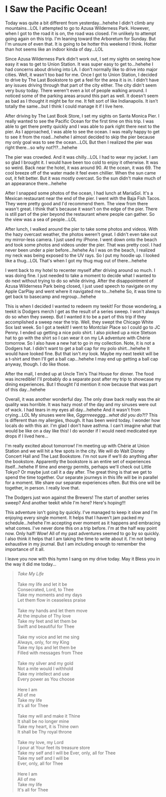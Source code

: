 # I Saw the Pacific Ocean!

Today was quite a bit different from yesterday...hehehe I didn't climb any mountains...LOL I attempted to go to Azusa Wilderness Park. However, when I got to the road it is on, the road was closed. I'm unlikely to attempt going again on this trip. I'm leaning toward the Arboretum for Sunday. But I'm unsure of even that. It is going to be hotter this weekend I think. Hotter than hot seems like an indoor kinda of day...LOL

Since Azusa Wilderness Park didn't work out, I set my sights on seeing how easy it was to get to Union Station. It was super easy to get to...hehehe I had concerns about driving into LA. I don't normally like to drive into major cities. Well, it wasn't too bad for me. Once I got to Union Station, I decided to drive by The Last Bookstore to get a feel for the area it is in. I didn't have any issues driving through that part of the city either. The city didn't seem very busy today. There weren't even a lot of people walking around. I noticed some of the parking areas around this part as well. It doesn't seem as bad as I thought it might be for me. It felt sort of like Indianapolis. It isn't totally the same...but I think I could manage it if I live here.

After driving by The Last Book Store, I set my sights on Santa Monica Pier. I really wanted to see the Pacific Ocean for the first time on this trip. I was able to get there pretty quickly and I was able to park right there next to the pier. As I approached, I was able to see the ocean. I was really happy to get to see it from the road...hehehe I almost decided to skip the pier because my only goal was to see the ocean...LOL But then I realized the pier was right there...so why not?!?...hehehe

The pier was crowded. And it was chilly...LOL I had to wear my jacket. I am so glad I brought it. I would have been too cold to enjoy it otherwise. It was so weird. Back near the hotel, it was around 90. At the ocean, it was 69. The cool breeze off of the water made it feel even chillier. When the sun came out, it felt better. But it was mostly overcast. So the sun didn't make much of an appearance there...hehehe

After I snapped some photos of the ocean, I had lunch at MariaSol. It's a Mexican restaurant near the end of the pier. I went with the Baja Fish Tacos. They were pretty good and I'd recommend them. The view from there wasn't great. I think that's because it wasn't on the edge of the pier. There is still part of the pier beyond the restaurant where people can gather. So the view was a sea of people...LOL

After lunch, I walked around the pier to take some photos and videos. With the hazy overcast weather, the photos weren't great. I didn't even take out my mirror-less camera. I just used my iPhone. I went down onto the beach and took some photos and videos under the pier. That was pretty cool. I had never been under a pier before...hehehe As I was on the beach, I realized my neck was being exposed to the UV rays. So I put my hoodie up. I looked like a thug...LOL That's when I got my thug mug out of there...hehehe

I went back to my hotel to recenter myself after driving around so much. I was doing fine. I just needed to take a moment to decide what I wanted to do next without trying to do so while driving. After the disappointment of Azusa Wilderness Park being closed, I just used speech to navigate on my Apple CarPlay and went where it navigated me to...hehehe So, it was time to get back to basecamp and regroup...hehehe

This is when I decided I wanted to redeem my teekit! For those wondering, a teekit is Dodgers merch I get as the result of a series sweep. I won't always do so when they sweep. But I wanted it to be a part of this trip if they accomplished a sweep near the trip. Well, they swept the Chicago White Sox last week. So I got a teekit! I went to Montclair Place so I could go to JC Penny. I ended up getting a nice polo shirt. I also picked up a nice Stetson hat to go with the shirt so I can wear it on my LA adventure with Chérie tomorrow. So I also have a new hat to go in my collection. Note, it is not a Dodgers hat. I didn't want to get a ball cap for my polo shirt...hehehe It would have looked fine. But that isn't *my* look. Maybe my next teekit will be a t-shirt and then I'll get a ball cap...hehehe I may end up getting a ball cap anyway, though. I do like those.

After the mall, I ended up at Uncle Tim's Thai House for dinner. The food was incredible! I'll probably do a separate post after my trip to showcase my dining experiences. But I thought I'd mention it now because that was part of this day...hehehe

Overall, it was another wonderful day. The only draw back really was the air quality was horrible. It was hazy most of the day and my sinuses were out of wack. I had tears in my eyes all day...hehehe And it wasn't from crying...LOL My sinuses were like, *Gggrrreeeggg...what did you do?!?* This is different than my allergies, though. It has been weird today. I wonder how locals do with this air. I'm glad I don't have asthma. I can't imagine what that would be like on a day like this! I do wonder if I would need medicated eye drops if I lived here...

I'm really excited about tomorrow! I'm meeting up with Chérie at Union Station and we will hit a few spots in the city. We will do Walt Disney Concert Hall and The Last Bookstore. I'm not sure if we'll do anything after the bookstore. Apparently the bookstore is an entire set of experiences itself...hehehe If time and energy permits, perhaps we'll check out Little Tokyo? Or maybe just call it a day after. The great thing is that we get to spend the time together. Our separate journeys in this life will be in parallel for a moment. We share our separate experiences often. But this one will be together, in person. I really love that.

The Dodgers just won against the Brewers! The start of another series sweep? And another teekit while I'm here? Here's hoping!!!

This adventure isn't going by quickly. I've managed to keep it slow and I'm enjoying every single moment. It helps that I haven't jam packed my schedule...hehehe I'm accepting ever moment as it happens and embracing what comes. I've never done this on a trip before. I'm at the half way point now. Only half! Wow! All of my past adventures seemed to go by so quickly. I also think it helps that I am taking the time to write about it. I'm not being exhaustive in my journal. But I am including enough to remember the importance of it all.

I leave you now with this hymn I sang on my drive today. May it Bless you in the way it did me today...

> *Take My Life*
> <br/><br/>
> Take my life and let it be\
> Consecrated, Lord, to Thee\
> Take my moments and my days\
> Let them flow in ceaseless praise
> <br/><br/>
> Take my hands and let them move\
> At the impulse of Thy love\
> Take my feet and let them be\
> Swift and beautiful for Thee
> <br/><br/>
> Take my voice and let me sing\
> Always, only, for my King\
> Take my lips and let them be\
> Filled with messages from Thee
> <br/><br/>
> Take my silver and my gold\
> Not a mite would I withhold\
> Take my intellect and use\
> Every power as You choose
> <br/><br/>
> Here I am\
> All of me\
> Take my life\
> It's all for Thee
> <br/><br/>
> Take my will and make it Thine\
> It shall be no longer mine\
> Take my heart, it is Thine own\
> It shall be Thy royal throne
> <br/><br/>
> Take my love, my Lord\
> I pour at Your feet its treasure store\
> Take my self and I will be
> Ever, only, all for Thee\
> Take my self and I will be\
> Ever, only, all for Thee
> <br/><br/>
> Here I am\
> All of me\
> Take my life\
> It's all for Thee